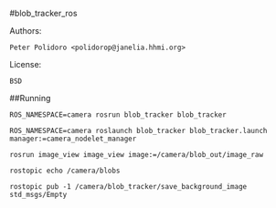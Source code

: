 #blob_tracker_ros

Authors:

    Peter Polidoro <polidorop@janelia.hhmi.org>

License:

    BSD

##Running

```shell
ROS_NAMESPACE=camera rosrun blob_tracker blob_tracker
```

```shell
ROS_NAMESPACE=camera roslaunch blob_tracker blob_tracker.launch manager:=camera_nodelet_manager
```

```shell
rosrun image_view image_view image:=/camera/blob_out/image_raw
```

```shell
rostopic echo /camera/blobs
```

```shell
rostopic pub -1 /camera/blob_tracker/save_background_image std_msgs/Empty
```

